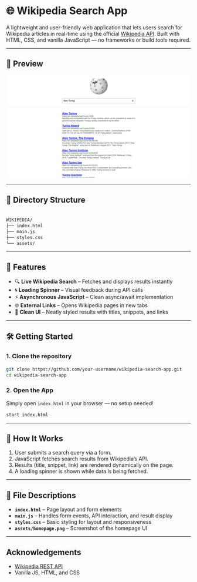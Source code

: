 
# 🌐 Wikipedia Search App

A lightweight and user-friendly web application that lets users search for Wikipedia articles in real-time using the official [Wikipedia API](https://www.mediawiki.org/wiki/API:Main_page). Built with HTML, CSS, and vanilla JavaScript — no frameworks or build tools required.

---

## 📸 Preview

![Homepage Screenshot](assets/homepage.png)

---

## 📁 Directory Structure

```

WIKIPEDIA/
├── index.html          
├── main.js            
├── styles.css         
└── assets/            

````

---

## 🚀 Features

- 🔍 **Live Wikipedia Search** – Fetches and displays results instantly
- 🌀 **Loading Spinner** – Visual feedback during API calls
- ⚡ **Asynchronous JavaScript** – Clean async/await implementation
- 🌐 **External Links** – Opens Wikipedia pages in new tabs
- 🧹 **Clean UI** – Neatly styled results with titles, snippets, and links

---

## 🛠️ Getting Started

### 1. Clone the repository

```bash
git clone https://github.com/your-username/wikipedia-search-app.git
cd wikipedia-search-app
````

### 2. Open the App

Simply open `index.html` in your browser — no setup needed!

```bash
start index.html
```

---

## 🔧 How It Works

1. User submits a search query via a form.
2. JavaScript fetches search results from Wikipedia’s API.
3. Results (title, snippet, link) are rendered dynamically on the page.
4. A loading spinner is shown while data is being fetched.

---

## 📄 File Descriptions

* **`index.html`** – Page layout and form elements
* **`main.js`** – Handles form events, API interaction, and result display
* **`styles.css`** – Basic styling for layout and responsiveness
* **`assets/homepage.png`** – Screenshot of the homepage UI

---

## Acknowledgements

* [Wikipedia REST API](https://www.mediawiki.org/wiki/API:Main_page)
* Vanilla JS, HTML, and CSS
